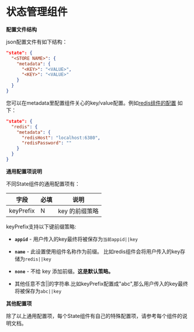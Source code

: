 # 状态管理组件
**配置文件结构**

json配置文件有如下结构：
```json
"state": {
  "<STORE NAME>": {
    "metadata": {
      "<KEY>": "<VALUE>",
      "<KEY>": "<VALUE>"
    }
  }
}
```

您可以在metadata里配置组件关心的key/value配置。例如[redis组件的配置](https://github.com/mosn/layotto/blob/main/configs/config_state_redis.json) 如下：

```json
"state": {
  "redis": {
    "metadata": {
      "redisHost": "localhost:6380",
      "redisPassword": ""
    }
  }
}
```


**通用配置项说明**

不同State组件的通用配置项有：

| 字段 | 必填 | 说明 |
| --- | --- | --- |
| keyPrefix | N | key 的前缀策略 |


keyPrefix支持以下键前缀策略:

* **`appid`** - 用户传入的key最终将被保存为`当前appid||key`

* **`name`** - 此设置使用组件名称作为前缀。 比如redis组件会将用户传入的key存储为`redis||key`

* **`none`** - 不给 key 添加前缀。**这是默认策略。**

*  其他任意不含||的字符串.比如keyPrefix配置成"abc",那么用户传入的key最终将被保存为`abc||key`


**其他配置项**

除了以上通用配置项，每个State组件有自己的特殊配置项，请参考每个组件的说明文档。